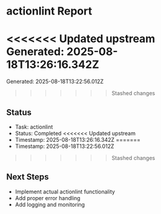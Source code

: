 # actionlint Report

<<<<<<< Updated upstream
Generated: 2025-08-18T13:26:16.342Z
=======
Generated: 2025-08-18T13:22:56.012Z
>>>>>>> Stashed changes

## Status
- Task: actionlint
- Status: Completed
<<<<<<< Updated upstream
- Timestamp: 2025-08-18T13:26:16.342Z
=======
- Timestamp: 2025-08-18T13:22:56.012Z
>>>>>>> Stashed changes

## Next Steps
- Implement actual actionlint functionality
- Add proper error handling
- Add logging and monitoring
